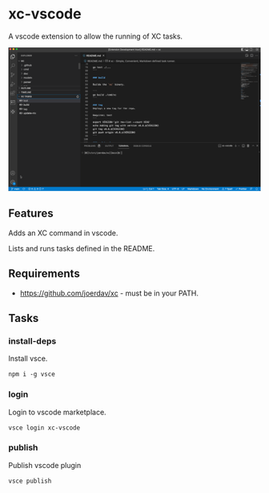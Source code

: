 # xc-vscode

A vscode extension to allow the running of XC tasks.

![xc demo](./xc.gif)

## Features

Adds an XC command in vscode.

Lists and runs tasks defined in the README.

## Requirements

- <https://github.com/joerdav/xc> - must be in your PATH.

## Tasks

### install-deps

Install vsce.

```
npm i -g vsce
```

### login

Login to vscode marketplace.

```
vsce login xc-vscode
```

### publish

Publish vscode plugin

```
vsce publish
```


